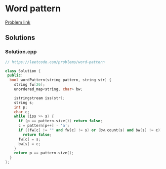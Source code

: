 # Word pattern

[Problem link](https://leetcode.com/problems/word-pattern)

## Solutions


### Solution.cpp
```cpp
// https://leetcode.com/problems/word-pattern

class Solution {
 public:
  bool wordPattern(string pattern, string str) {
    string fw[26];
    unordered_map<string, char> bw;

    istringstream iss(str);
    string s;
    int p;
    char c;
    while (iss >> s) {
      if (p == pattern.size()) return false;
      c = pattern[p++] - 'a';
      if ((fw[c] != "" and fw[c] != s) or (bw.count(s) and bw[s] != c))
        return false;
      fw[c] = s;
      bw[s] = c;
    }
    return p == pattern.size();
  }
};
```